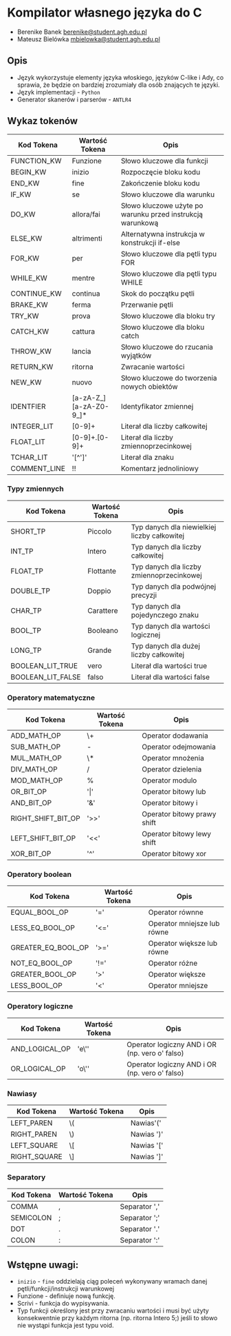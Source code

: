 # Kompilator własnego języka do C
- Berenike Banek berenike@student.agh.edu.pl
- Mateusz Bielówka mbielowka@student.agh.edu.pl

## Opis
- Język wykorzystuje elementy języka włoskiego, języków C-like i Ady, co sprawia, że będzie on bardziej zrozumiały dla osób znających te języki.
- Język implementacji - `Python`
- Generator skanerów i parserów - `ANTLR4`

## Wykaz tokenów

| Kod Tokena | Wartość Tokena | Opis |
|---|---|---|
| FUNCTION_KW | Funzione | Słowo kluczowe dla funkcji |
| BEGIN_KW | inizio | Rozpoczęcie bloku kodu |
| END_KW | fine | Zakończenie bloku kodu |
| IF_KW | se | Słowo kluczowe dla warunku |
| DO_KW | allora/fai | Słowo kluczowe użyte po warunku przed instrukcją warunkową |
| ELSE_KW | altrimenti | Alternatywna instrukcja w konstrukcji if-else |
| FOR_KW | per | Słowo kluczowe dla pętli typu FOR |
| WHILE_KW | mentre | Słowo kluczowe dla pętli typu WHILE |
| CONTINUE_KW | continua | Skok do początku pętli |
| BRAKE_KW | ferma | Przerwanie pętli |
| TRY_KW | prova | Słowo kluczowe dla bloku try |
| CATCH_KW | cattura | Słowo kluczowe dla bloku catch |
| THROW_KW | lancia | Słowo kluczowe do rzucania wyjątków |
| RETURN_KW | ritorna | Zwracanie wartości |
| NEW_KW | nuovo | Słowo kluczowe do tworzenia nowych obiektów |
| IDENTFIER | [a-zA-Z_][a-zA-Z0-9_]* | Identyfikator zmiennej |
| INTEGER_LIT | [0-9]+ | Literał dla liczby całkowitej |
| FLOAT_LIT | [0-9]+.[0-9]+ | Literał dla liczby zmiennoprzecinkowej |
| TCHAR_LIT | '[^']' | Literał dla znaku |
| COMMENT_LINE | !! | Komentarz jednoliniowy |

### Typy zmiennych
| Kod Tokena | Wartość Tokena | Opis |
|---|---|---|
| SHORT_TP | Piccolo | Typ danych dla niewielkiej liczby całkowitej |
| INT_TP | Intero | Typ danych dla liczby całkowitej |
| FLOAT_TP | Flottante | Typ danych dla liczby zmiennoprzecinkowej |
| DOUBLE_TP | Doppio | Typ danych dla podwójnej precyzji |
| CHAR_TP | Carattere | Typ danych dla pojedynczego znaku |
| BOOL_TP | Booleano | Typ danych dla wartości logicznej |
| LONG_TP | Grande | Typ danych dla dużej liczby całkowitej |
| BOOLEAN_LIT_TRUE | vero | Literał dla wartości true |
| BOOLEAN_LIT_FALSE | falso | Literał dla wartości false |

### Operatory matematyczne
| Kod Tokena | Wartość Tokena | Opis |
|---|---|---|
| ADD_MATH_OP | \\+ | Operator dodawania |
| SUB_MATH_OP | - | Operator odejmowania |
| MUL_MATH_OP | \\* | Operator mnożenia |
| DIV_MATH_OP | / | Operator dzielenia |
| MOD_MATH_OP | % | Operator modulo |
| OR_BIT_OP | '\|' | Operator bitowy lub |
| AND_BIT_OP | '&' | Operator bitowy i |
| RIGHT_SHIFT_BIT_OP | '>>' | Operator bitowy prawy shift |
| LEFT_SHIFT_BIT_OP | '<<' | Operator bitowy lewy shift |
| XOR_BIT_OP | '^' | Operator bitowy xor |

### Operatory boolean
| Kod Tokena | Wartość Tokena | Opis |
|---|---|---|
| EQUAL_BOOL_OP | '=' | Operator równne |
| LESS_EQ_BOOL_OP | '<=' | Operator mniejsze lub równe |
| GREATER_EQ_BOOL_OP | '>=' | Operator większe lub równe |
| NOT_EQ_BOOL_OP | '!=' | Operator różne |
| GREATER_BOOL_OP | '>' | Operator większe |
| LESS_BOOL_OP | '<' | Operator mniejsze |

### Operatory logiczne
| Kod Tokena | Wartość Tokena | Opis |
|---|---|---|
| AND_LOGICAL_OP | 'e\\'' | Operator logiczny AND i OR (np. vero o' falso) |
| OR_LOGICAL_OP | 'o\\'' | Operator logiczny AND i OR (np. vero o' falso) |

### Nawiasy
| Kod Tokena | Wartość Tokena | Opis |
|---|---|---|
| LEFT_PAREN | \\( | Nawias'(' |
| RIGHT_PAREN | \\) | Nawias ')' |
| LEFT_SQUARE | \\[ | Nawias '[' |
| RIGHT_SQUARE | \\] | Nawias ']' |

### Separatory
| Kod Tokena | Wartość Tokena | Opis |
|---|---|---|
| COMMA | , | Separator ',' |
| SEMICOLON | ; | Separator ';' |
| DOT | . | Separator '.' |
| COLON | : | Separator ':' |

## Wstępne uwagi:
- `inizio` - `fine` oddzielają ciąg poleceń wykonywany wramach danej pętli/funkcji/instrukcji warunkowej
- Funzione - definiuje nową funkcję.
- Scrivi - funkcja do wypisywania.
- Typ funkcji określony jest przy zwracaniu wartości i musi być użyty konsekwentnie przy każdym ritorna (np. ritorna Intero 5;) jeśli to słowo nie wystąpi funkcja jest typu void.

